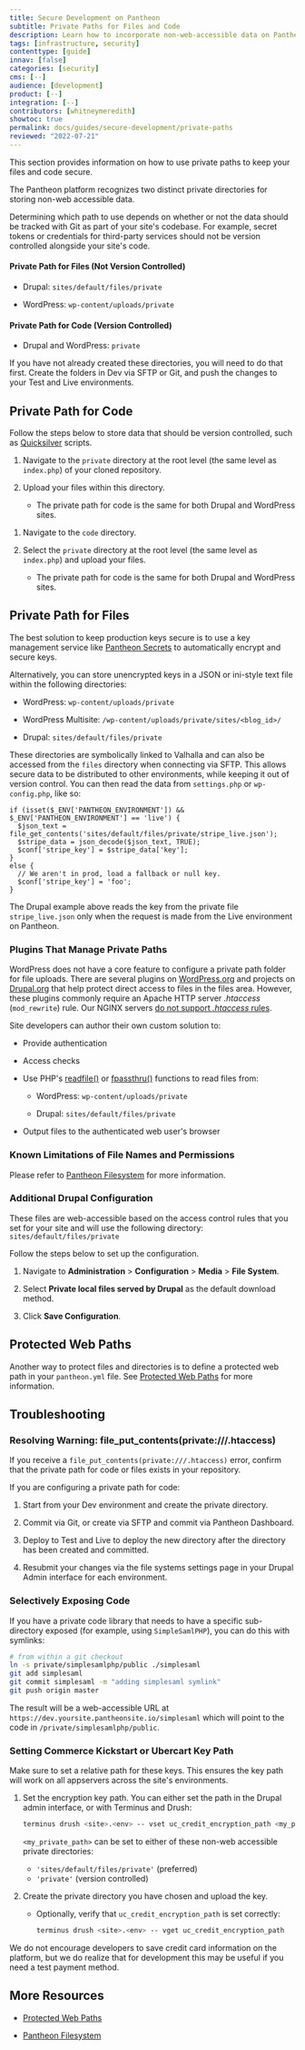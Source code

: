 ```yaml
---
title: Secure Development on Pantheon
subtitle: Private Paths for Files and Code
description: Learn how to incorporate non-web-accessible data on Pantheon's platform.
tags: [infrastructure, security]
contenttype: [guide]
innav: [false]
categories: [security]
cms: [--]
audience: [development]
product: [--]
integration: [--]
contributors: [whitneymeredith]
showtoc: true
permalink: docs/guides/secure-development/private-paths
reviewed: "2022-07-21"
---
```


This section provides information on how to use private paths to keep your files and code secure.

The Pantheon platform recognizes two distinct private directories for storing non-web accessible data.

Determining which path to use depends on whether or not the data should be tracked with Git as part of your site's codebase. For example, secret tokens or credentials for third-party services should not be version controlled alongside your site's code.

#### Private Path for Files (Not Version Controlled)

- Drupal: `sites/default/files/private`

- WordPress: `wp-content/uploads/private`

#### Private Path for Code (Version Controlled)

- Drupal and WordPress: `private`

<Alert title="Note" type="info">

If you have not already created these directories, you will need to do that first. Create the folders in Dev via SFTP or Git, and push the changes to your Test and Live environments.

</Alert>

## Private Path for Code

Follow the steps below to store data that should be version controlled, such as [Quicksilver](/guides/quicksilver) scripts.

<TabList>

<Tab title="Git" id="git-example" active={true}>

1. Navigate to the `private` directory at the root level (the same level as `index.php`) of your cloned repository.

1. Upload your files within this directory.

   - The private path for code is the same for both Drupal and WordPress sites.

</Tab>

<Tab title="SFTP" id="sftp-example">

1. Navigate to the `code` directory.

1. Select the `private` directory at the root level (the same level as `index.php`) and upload your files.

   - The private path for code is the same for both Drupal and WordPress sites.

</Tab>

</TabList>

## Private Path for Files

The best solution to keep production keys secure is to use a key management service like [Pantheon Secrets](/guides/secrets) to automatically encrypt and secure keys.

Alternatively, you can store unencrypted keys in a JSON or ini-style text file within the following directories:

- WordPress: `wp-content/uploads/private`

- WordPress Multisite: `/wp-content/uploads/private/sites/<blog_id>/`

- Drupal: `sites/default/files/private`

These directories are symbolically linked to Valhalla and can also be accessed from the `files` directory when connecting via SFTP. This allows secure data to be distributed to other environments, while keeping it out of version control. You can then read the data from `settings.php` or `wp-config.php`, like so:

```php:title=settings.php%20or%20wp-config.php
if (isset($_ENV['PANTHEON_ENVIRONMENT']) && $_ENV['PANTHEON_ENVIRONMENT'] == 'live') {
  $json_text = file_get_contents('sites/default/files/private/stripe_live.json');
  $stripe_data = json_decode($json_text, TRUE);
  $conf['stripe_key'] = $stripe_data['key'];
}
else {
  // We aren't in prod, load a fallback or null key.
  $conf['stripe_key'] = 'foo';
}
```

The Drupal example above reads the key from the private file `stripe_live.json` only when the request is made from the Live environment on Pantheon.

### Plugins That Manage Private Paths

WordPress does not have a core feature to configure a private path folder for file uploads. There are several plugins on [WordPress.org](https://wordpress.org/) and projects on [Drupal.org](https://www.drupal.org/) that help protect direct access to files in the files area. However, these plugins commonly require an Apache HTTP server *.htaccess* (`mod_rewrite`) rule. Our NGINX servers [do not support *.htaccess* rules](/guides/platform-considerations/platform-site-info/#htaccess).

Site developers can author their own custom solution to:

- Provide authentication

- Access checks

- Use PHP's [readfile()](http://php.net/readfile/) or [fpassthru()](http://php.net/fpassthru/) functions to read files from:

  - WordPress: `wp-content/uploads/private`

  - Drupal: `sites/default/files/private`

- Output files to the authenticated web user's browser

### Known Limitations of File Names and Permissions

Please refer to [Pantheon Filesystem](/guides/filesystem) for more information.

### Additional Drupal Configuration

These files are web-accessible based on the access control rules that you set for your site and will use the following directory: `sites/default/files/private`

Follow the steps below to set up the configuration.

1. Navigate to **Administration** > **Configuration** > **Media** > **File System**.

1. Select **Private local files served by Drupal** as the default download method.

1. Click **Save Configuration**.

## Protected Web Paths

Another way to protect files and directories is to define a protected web path in your `pantheon.yml` file. See [Protected Web Paths](/pantheon-yml#protected-web-paths) for more information.

## Troubleshooting

### Resolving Warning: file_put_contents(private:///.htaccess)

If you receive a `file_put_contents(private:///.htaccess)` error, confirm that the private path for code or files exists in your repository.

If you are configuring a private path for code:

1. Start from your Dev environment and create the private directory.

1. Commit via Git, or create via SFTP and commit via Pantheon Dashboard.

1. Deploy to Test and Live to deploy the new directory after the directory has been created and committed.

1. Resubmit your changes via the file systems settings page in your Drupal Admin interface for each environment.

### Selectively Exposing Code

If you have a private code library that needs to have a specific sub-directory exposed (for example, using `SimpleSamlPHP`), you can do this with symlinks:

```bash
# from within a git checkout
ln -s private/simplesamlphp/public ./simplesaml
git add simplesaml
git commit simplesaml -m "adding simplesaml symlink"
git push origin master
```

The result will be a web-accessible URL at `https://dev.yoursite.pantheonsite.io/simplesaml` which will point to the code in `/private/simplesamlphp/public`.

### Setting Commerce Kickstart or Ubercart Key Path

Make sure to set a relative path for these keys. This ensures the key path will work on all appservers across the site's environments.

1. Set the encryption key path. You can either set the path in the Drupal admin interface, or with Terminus and Drush:

   ```bash
   terminus drush <site>.<env> -- vset uc_credit_encryption_path <my_private_path>
   ```

   `<my_private_path>` can be set to either of these non-web accessible private directories:

   - `'sites/default/files/private'` (preferred)
   - `'private'` (version controlled)

1. Create the private directory you have chosen and upload the key.

   - Optionally, verify that `uc_credit_encryption_path` is set correctly:

     ```bash
     terminus drush <site>.<env> -- vget uc_credit_encryption_path
     ```

<Alert title="Note" type="info">

We do not encourage developers to save credit card information on the platform, but we do realize that for development this may be useful if you need a test payment method.

</Alert>

## More Resources

- [Protected Web Paths](/pantheon-yml#protected-web-paths)

- [Pantheon Filesystem](/guides/filesystem)
